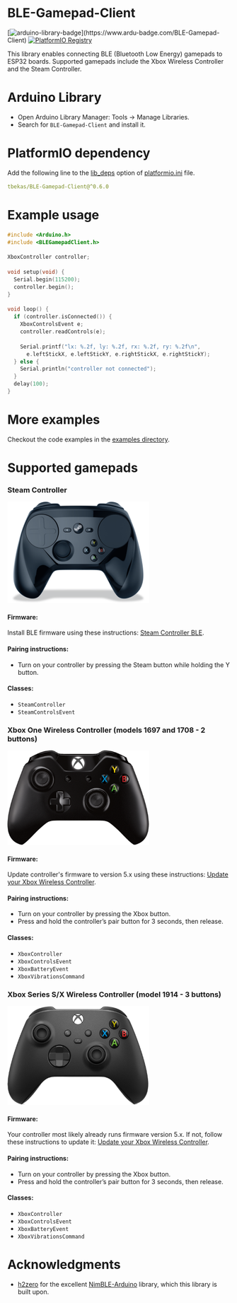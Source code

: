# BLE-Gamepad-Client

[![arduino-library-badge](https://www.ardu-badge.com/badge/BLE-Gamepad-Client.svg?)](https://www.ardu-badge.com/BLE-Gamepad-Client)
[![PlatformIO Registry](https://badges.registry.platformio.org/packages/tbekas/library/BLE-Gamepad-Client.svg)](https://registry.platformio.org/libraries/tbekas/BLE-Gamepad-Client)

This library enables connecting BLE (Bluetooth Low Energy) gamepads to ESP32 boards. Supported gamepads include the Xbox
Wireless Controller and the Steam Controller.

# Arduino Library

* Open Arduino Library Manager: Tools -> Manage Libraries.
* Search for `BLE-Gamepad-Client` and install it.

# PlatformIO dependency

Add the following line to
the [lib_deps](https://docs.platformio.org/en/latest/projectconf/sections/env/options/library/lib_deps.html) option
of [platformio.ini](https://docs.platformio.org/en/latest/projectconf/index.html) file.

```yaml
tbekas/BLE-Gamepad-Client@^0.6.0
```

# Example usage

```cpp
#include <Arduino.h>
#include <BLEGamepadClient.h>

XboxController controller;

void setup(void) {
  Serial.begin(115200);
  controller.begin();
}

void loop() {
  if (controller.isConnected()) {
    XboxControlsEvent e;
    controller.readControls(e);

    Serial.printf("lx: %.2f, ly: %.2f, rx: %.2f, ry: %.2f\n",
      e.leftStickX, e.leftStickY, e.rightStickX, e.rightStickY);
  } else {
    Serial.println("controller not connected");
  }
  delay(100);
}
```

# More examples

Checkout the code examples in
the [examples directory](https://github.com/tbekas/BLE-Gamepad-Client/tree/0.6.0/examples).

# Supported gamepads

### Steam Controller

<img src="docs/steam_controller.png" width="320" alt="Steam Controller" />

#### Firmware:

Install BLE firmware using these instructions: [Steam Controller BLE](https://help.steampowered.com/en/faqs/view/1796-5FC3-88B3-C85F).

#### Pairing instructions:

* Turn on your controller by pressing the Steam button while holding the Y button.

#### Classes:

* `SteamController`
* `SteamControlsEvent`

### Xbox One Wireless Controller (models 1697 and 1708 - 2 buttons)

<img src="docs/xbox_one_controller.png" width="320" alt="Xbox One Controller" />

#### Firmware:

Update controller's firmware to version 5.x using these
instructions: [Update your Xbox Wireless Controller](https://support.xbox.com/en-US/help/hardware-network/controller/update-xbox-wireless-controller).

#### Pairing instructions:

* Turn on your controller by pressing the Xbox button.
* Press and hold the controller’s pair button for 3 seconds, then release.

#### Classes:

* `XboxController`
* `XboxControlsEvent`
* `XboxBatteryEvent`
* `XboxVibrationsCommand`

### Xbox Series S/X Wireless Controller (model 1914 - 3 buttons)

<img src="docs/xbox_series_controller.png" width="320" alt="Xbox One Controller" />

#### Firmware:

Your controller most likely already runs firmware version 5.x. If not, follow these instructions to update
it: [Update your Xbox Wireless Controller](https://support.xbox.com/en-US/help/hardware-network/controller/update-xbox-wireless-controller).

#### Pairing instructions:

* Turn on your controller by pressing the Xbox button.
* Press and hold the controller’s pair button for 3 seconds, then release.

#### Classes:

* `XboxController`
* `XboxControlsEvent`
* `XboxBatteryEvent`
* `XboxVibrationsCommand`

# Acknowledgments

* [h2zero](https://github.com/h2zero) for the excellent [NimBLE-Arduino](https://github.com/h2zero/NimBLE-Arduino)
  library, which this library is built upon.
